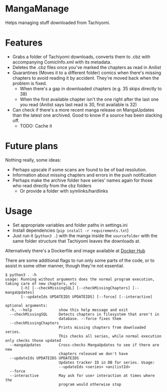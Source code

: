 # MangaManage

Helps managing stuff downloaded from Tachiyomi.

# Features
- Grabs a folder of Tachiyomi downloads, converts them to .cbz with accompanying ComicInfo.xml with its metadata.
- Deletes the .cbz files once you've marked the chapters as read in Anilist
- Quarantines (Moves it to a different folder) comics when there's missing chapters to avoid reading it by accident. They're moved back when the problem is fixed.
  - When there's a gap in downloaded chapters (e.g. 35 skips directly to 38)
  - When the first available chapter isn't the one right after the last one you read (Anilist says last read is 30, first available is 32)
- Can check if there's a more recent manga release on MangaUpdates than the latest one archived. Good to know if a source has been slacking off.
  - TODO: Cache it

# Future plans
Nothing really, some ideas:
- Perhaps upscale if some scans are found to be of bad resolution.
- Information about missing chapters and errors in the push notification
- Perhaps make the archive folder have series' names again for those who read directly from the cbz folders
  - Or provide a folder with symlinks/hardlinks

# Usage
- Set appropriate variables and folder paths in settings.ini
- Install dependencies (`pip install -r requirements.txt`)
- Just run it (`python3 .`) with the manga inside the `sourcefolder` with the same folder structure that Tachiyomi leaves the downloads at.

Alternatively there's a Dockerfile and image available at [Docker Hub](https://hub.docker.com/r/raikon/mangamanage)

There are some additional flags to run only some parts of the code, or to assist in some other manner, though they're not essential.

```
$ python3 . -h
usage: Running without arguments does the normal program execution, taking care of new chapters, etc
       [-h] [--checkMissingSQL] [--checkMissingChapters] [--mangaUpdates]
       [--updateIds UPDATEIDS UPDATEIDS] [--force] [--interactive]

optional arguments:
  -h, --help            show this help message and exit
  --checkMissingSQL     Detects chapters in filesystem that aren't in
                        database. --force fixes them
  --checkMissingChapters
                        Prints missing chapters from downloaded series.
                        This checks all series, while normal execution only checks those updated
  --mangaUpdates        Cross-checks MangaUpdates to see if there are new
                        chapters released we don't have
  --updateIds UPDATEIDS UPDATEIDS
                        Updates tracker ID in DB for series. Usage:
                        --updateIds <series> <anilistId>
  --force
  --interactive         May ask for user interaction at times where the
                        program would otherwise stop
  ```

